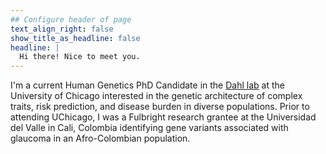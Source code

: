 ```yaml
---
## Configure header of page
text_align_right: false
show_title_as_headline: false
headline: |
  Hi there! Nice to meet you.
---
```


<!-- this is a subheadline -->
I'm a current Human Genetics PhD Candidate in the [Dahl lab](https://sites.google.com/view/andywdahl/home?authuser=0) at the University of Chicago interested in the genetic architecture of complex traits, risk prediction, and disease burden in diverse populations. Prior to attending UChicago, I was a Fulbright research grantee at the Universidad del Valle in Cali, Colombia identifying gene variants associated with glaucoma in an Afro-Colombian population. 



